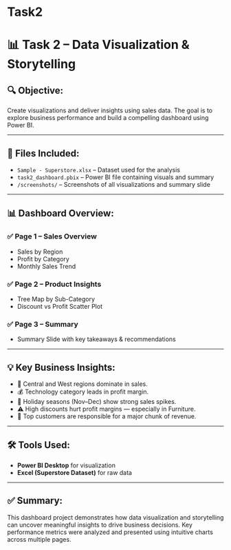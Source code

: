 # Task2


# 📊 Task 2 – Data Visualization & Storytelling

## 🔍 Objective:
Create visualizations and deliver insights using sales data. The goal is to explore business performance and build a compelling dashboard using Power BI.

---

## 📁 Files Included:

- `Sample - Superstore.xlsx` – Dataset used for the analysis
- `task2_dashboard.pbix` – Power BI file containing visuals and summary
- `/screenshots/` – Screenshots of all visualizations and summary slide

---

## 📊 Dashboard Overview:

### ✅ Page 1 – Sales Overview
- Sales by Region
- Profit by Category
- Monthly Sales Trend

### ✅ Page 2 – Product Insights
- Tree Map by Sub-Category
- Discount vs Profit Scatter Plot

### ✅ Page 3 – Summary
- Summary Slide with key takeaways & recommendations

---

## 💡 Key Business Insights:

- 📍 Central and West regions dominate in sales.
- 💰 Technology category leads in profit margin.
- 📅 Holiday seasons (Nov–Dec) show strong sales spikes.
- ⚠️ High discounts hurt profit margins — especially in Furniture.
- 👑 Top customers are responsible for a major chunk of revenue.

---

## 🛠 Tools Used:

- **Power BI Desktop** for visualization
- **Excel (Superstore Dataset)** for raw data

---

## ✅ Summary:

This dashboard project demonstrates how data visualization and storytelling can uncover meaningful insights to drive business decisions. Key performance metrics were analyzed and presented using intuitive charts across multiple pages.


